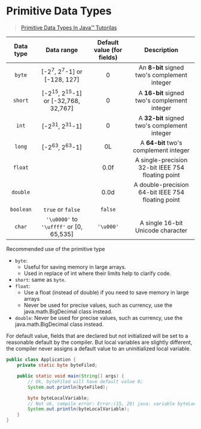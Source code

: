 # Primitive Data Types

> [Primitive Data Types In Java™ Tutorilas](https://docs.oracle.com/javase/tutorial/java/nutsandbolts/datatypes.html)

| Data type | Data range                                               | Default value (for fields) | Description                                       |
| :-------: | :------------------------------------------------------: | :------------------------: | :-----------------------------------------------: |
| `byte`    | [-2<sup>7</sup>, 2<sup>7</sup>-1] or [-128, 127]         | 0                          | An **8-bit** signed two's complement integer      |
| `short`   | [-2<sup>15</sup>, 2<sup>15</sup>-1] or [-32,768, 32,767] | 0                          | A **16-bit** signed two's complement integer      |
| `int`     | [-2<sup>31</sup>, 2<sup>31</sup>-1]                      | 0                          | A **32-bit** signed two's complement integer      |
| `long`    | [-2<sup>63</sup>, 2<sup>63</sup>-1]                      | 0L                         | A **64-bit** two's complement integer             |
| `float`   |                                                          | 0.0f                       | A single-precision 32-bit IEEE 754 floating point |
| `double`  |                                                          | 0.0d                       | A double-precision 64-bit IEEE 754 floating point |
| `boolean` | `true` or `false`                                        | `false`                    |
| `char`    | `'\u0000'` to `'\uffff'` or [0, 65,535]                  | `'\u000'`                  | A single 16-bit Unicode character                 |

Recommended use of the primitive type

* `byte`: 
  * Useful for saving memory in large arrays.
  * Used in replace of int where their limits help to clarify code.
* `short`: same as `byte`.
* `float`:
  * Use a float (instead of double) if you need to save memory in large arrays
  * Never be used for precise values, such as currency, use the java.math.BigDecimal class instead.
* `double`: Never be used for precise values, such as currency, use the java.math.BigDecimal class instead.

For default value, fields that are declared but not initialized will be set to a reasonable default by the compiler. But local variables are slightly different, the compiler never assigns a default value to an uninitialized local variable.

```Java
public class Application {
    private static byte byteFiled;

    public static void main(String[] args) {
        // Ok, byteFiled will have default value 0;
        System.out.println(byteFiled);

        byte byteLocalVariable;
        // Not ok, compile error: Error:(15, 28) java: variable byteLocalVariable might not have been initialized
        System.out.println(byteLocalVariable);
    }
}
```